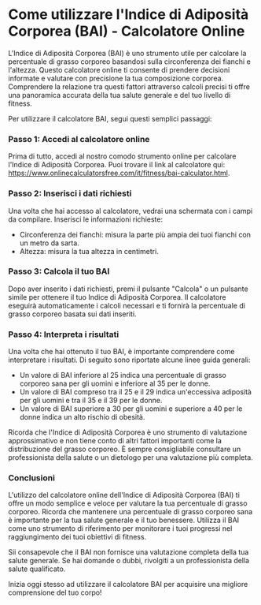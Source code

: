 Come utilizzare l'Indice di Adiposità Corporea (BAI) - Calcolatore Online
=========================================================================

L'Indice di Adiposità Corporea (BAI) è uno strumento utile per calcolare la percentuale di grasso corporeo basandosi sulla circonferenza dei fianchi e l'altezza. Questo calcolatore online ti consente di prendere decisioni informate e valutare con precisione la tua composizione corporea. Comprendere la relazione tra questi fattori attraverso calcoli precisi ti offre una panoramica accurata della tua salute generale e del tuo livello di fitness.

Per utilizzare il calcolatore BAI, segui questi semplici passaggi:

### Passo 1: Accedi al calcolatore online

Prima di tutto, accedi al nostro comodo strumento online per calcolare l'Indice di Adiposità Corporea. Puoi trovare il link al calcolatore qui: <https://www.onlinecalculatorsfree.com/it/fitness/bai-calculator.html>.

### Passo 2: Inserisci i dati richiesti

Una volta che hai accesso al calcolatore, vedrai una schermata con i campi da compilare. Inserisci le informazioni richieste:

- Circonferenza dei fianchi: misura la parte più ampia dei tuoi fianchi con un metro da sarta.
- Altezza: misura la tua altezza in centimetri.

### Passo 3: Calcola il tuo BAI

Dopo aver inserito i dati richiesti, premi il pulsante "Calcola" o un pulsante simile per ottenere il tuo Indice di Adiposità Corporea. Il calcolatore eseguirà automaticamente i calcoli necessari e ti fornirà la percentuale di grasso corporeo basata sui dati inseriti.

### Passo 4: Interpreta i risultati

Una volta che hai ottenuto il tuo BAI, è importante comprendere come interpretare i risultati. Di seguito sono riportate alcune linee guida generali:

- Un valore di BAI inferiore al 25 indica una percentuale di grasso corporeo sana per gli uomini e inferiore al 35 per le donne.
- Un valore di BAI compreso tra il 25 e il 29 indica un'eccessiva adiposità per gli uomini e tra il 35 e il 39 per le donne.
- Un valore di BAI superiore a 30 per gli uomini e superiore a 40 per le donne indica un alto rischio di obesità.

Ricorda che l'Indice di Adiposità Corporea è uno strumento di valutazione approssimativo e non tiene conto di altri fattori importanti come la distribuzione del grasso corporeo. È sempre consigliabile consultare un professionista della salute o un dietologo per una valutazione più completa.

### Conclusioni

L'utilizzo del calcolatore online dell'Indice di Adiposità Corporea (BAI) ti offre un modo semplice e veloce per valutare la tua percentuale di grasso corporeo. Ricorda che mantenere una percentuale di grasso corporeo sana è importante per la tua salute generale e il tuo benessere. Utilizza il BAI come uno strumento di riferimento per monitorare i tuoi progressi nel raggiungimento dei tuoi obiettivi di fitness.

Sii consapevole che il BAI non fornisce una valutazione completa della tua salute generale. Se hai domande o dubbi, rivolgiti a un professionista della salute qualificato.

Inizia oggi stesso ad utilizzare il calcolatore BAI per acquisire una migliore comprensione del tuo corpo!